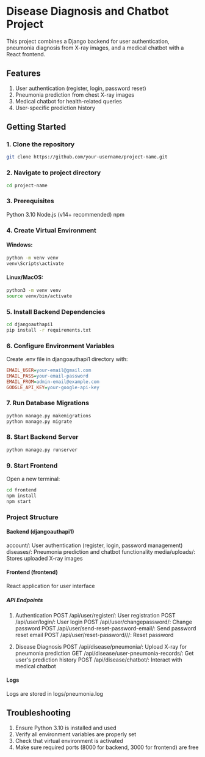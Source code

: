 # Disease Diagnosis and Chatbot Project
This project combines a Django backend for user authentication, pneumonia diagnosis from X-ray images, and a medical chatbot with a React frontend.

## Features
1. User authentication (register, login, password reset)
2. Pneumonia prediction from chest X-ray images
3. Medical chatbot for health-related queries
4. User-specific prediction history

## Getting Started
### 1. Clone the repository
```bash
git clone https://github.com/your-username/project-name.git
```
### 2. Navigate to project directory
```bash
cd project-name
```
### 3. Prerequisites
Python 3.10
Node.js (v14+ recommended)
npm

### 4. Create Virtual Environment
#### Windows:
```bash
python -m venv venv
venv\Scripts\activate
```

#### Linux/MacOS:
```bash
python3 -m venv venv
source venv/bin/activate
```

### 5. Install Backend Dependencies
```bash
cd djangoauthapi1
pip install -r requirements.txt
```

### 6. Configure Environment Variables
Create .env file in djangoauthapi1 directory with:
```ini
EMAIL_USER=your-email@gmail.com
EMAIL_PASS=your-email-password
EMAIL_FROM=admin-email@example.com
GOOGLE_API_KEY=your-google-api-key
```

### 7. Run Database Migrations
```bash
python manage.py makemigrations
python manage.py migrate
```

### 8. Start Backend Server
```bash
python manage.py runserver
```

### 9. Start Frontend
Open a new terminal:
```bash
cd frontend
npm install
npm start
```
### Project Structure
#### Backend (djangoauthapi1)
account/: User authentication (register, login, password management)
diseases/: Pneumonia prediction and chatbot functionality
media/uploads/: Stores uploaded X-ray images

#### Frontend (frontend)
React application for user interface

##### API Endpoints
1. Authentication 
POST /api/user/register/: User registration
POST /api/user/login/: User login
POST /api/user/changepassword/: Change password
POST /api/user/send-reset-password-email/: Send password reset email
POST /api/user/reset-password/<uid>/<token>/: Reset password

2. Disease Diagnosis
POST /api/disease/pneumonia/: Upload X-ray for pneumonia prediction
GET /api/disease/user-pneumonia-records/: Get user's prediction history
POST /api/disease/chatbot/: Interact with medical chatbot

#### Logs 
Logs are stored in logs/pneumonia.log


## Troubleshooting
1. Ensure Python 3.10 is installed and used
2. Verify all environment variables are properly set
3. Check that virtual environment is activated
4. Make sure required ports (8000 for backend, 3000 for frontend) are free